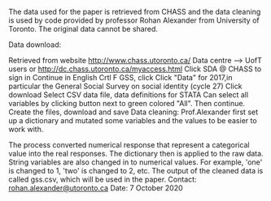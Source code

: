 The data used for the paper is retrieved from CHASS and the data cleaning is used by code provided by professor Rohan Alexander from University of Toronto. The original data cannot be shared.

Data download:

Retrieved from website http://www.chass.utoronto.ca/
Data centre --> UofT users or http://dc.chass.utoronto.ca/myaccess.html
Click SDA @ CHASS to sign in
Continue in English
Crtl F GSS, click
Click "Data" for 2017,in particular the General Social Survey on social identity (cycle 27)
Click download
Select CSV data file, data definitions for STATA
Can select all variables by clicking button next to green colored "All". Then continue.
Create the files, download and save
Data cleaning: Prof.Alexander first set up a dictionary and mutated some variables and the values to be easier to work with.

The process converted numerical response that represent a categorical value into the real responses.
The dictionary then is applied to the raw data.
String variables are also changed in to numerical values. For example, 'one' is changed to 1, 'two' is changed to 2, etc.
The output of the cleaned data is called gss.csv, which will be used in the paper.
Contact: rohan.alexander@utoronto.ca Date: 7 October 2020
